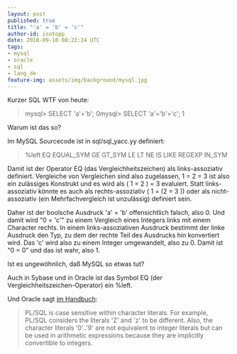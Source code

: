 ```yaml
---
layout: post
published: true
title: "'a' = 'b' = 'c'"
author-id: isotopp
date: 2010-09-10 08:22:24 UTC
tags:
- mysql
- oracle
- sql
- lang_de
feature-img: assets/img/background/mysql.jpg
---
```

Kurzer SQL WTF von heute: 
> mysql> SELECT 'a'='b'; 0mysql> SELECT 'a'='b'='c'; 1

Warum ist das so?

Im MySQL Sourcecode ist in sql/sql_yacc.yy definiert: 
> %left   EQ EQUAL_SYM GE GT_SYM LE LT NE IS LIKE REGEXP IN_SYM

Damit ist der Operator EQ (das Vergleichheitszeichen) als links-assoziativ
definiert. Vergleiche von Vergleichen sind also zugelassen, 1 = 2 = 3 ist
also ein zulässiges Konstrukt und es wird als ( 1 = 2 ) = 3 evaluiert. Statt
links-assoziativ könnte es auch als rechts-assoziativ ( 1 = (2 = 3 )) oder
als nicht-assoziativ (ein Mehrfachvergleich ist unzulässig) definiert sein.

Daher ist der boolsche Ausdruck 'a' = 'b' offensichtlich falsch, also 0. Und
damit wird "0 = 'c'" zu einem Vergleich eines Integers links mit einem
Character rechts. In einem links-assoziativen Ausdruck bestimmt der linke
Ausdruck den Typ, zu dem der rechte Teil des Ausdrucks hin konvertiert wird.
Das 'c' wird also zu einem Integer umgewandelt, also zu 0. Damit ist "0 = 0"
und das ist wahr, also 1.

Ist es ungewöhnlich, daß MySQL so etwas tut? 

Auch in Sybase und in Oracle ist das Symbol EQ (der
Vergleichheitszeichen-Operator) ein %left.

Und Oracle sagt 
[im Handbuch](http://download.oracle.com/docs/cd/B10501_01/appdev.920/a96624/02_funds.htm): 

> PL/SQL is case sensitive within character literals. For example, PL/SQL
> considers the literals 'Z' and 'z' to be different. Also, the character
> literals '0'..'9' are not equivalent to integer literals but can be used
> in arithmetic expressions because they are implicitly convertible to
> integers.

